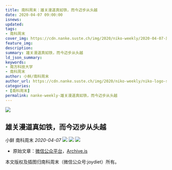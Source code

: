 ```yaml
---
title: 南科周末：雄关漫道真如铁，而今迈步从头越
date: 2020-04-07 09:00:00
isnews:
updated:
tags:
- 南科周末
cover_img: https://cdn.nanke.suste.ch/img/2020/niko-weekly/2020-04-07-雄关漫道真如铁，而今迈步从头越/og-image.jpeg
feature_img:
description:
summary: 雄关漫道真如铁，而今迈步从头越
ld_json_summary:
keywords:
- 南方科技大学
- 南科周末
author: 小鲜/南科周末
author_url: https://cdn.nanke.suste.ch/img/2020/niko-weekly/niko-logo-scaled.jpg
categories:
- [南科周末]
permalink: nanke-weekly-雄关漫道真如铁，而今迈步从头越
---
```

![](https://cdn.nanke.suste.ch/img/2020/niko-weekly/2020-04-07-雄关漫道真如铁，而今迈步从头越/og-image.jpeg)

## 雄关漫道真如铁，而今迈步从头越

小鲜 南科周末 *2020-04-07*
![](https://cdn.nanke.suste.ch/img/2020/niko-weekly/header.png)
![](https://cdn.nanke.suste.ch/img/2020/niko-weekly/2020-04-07-雄关漫道真如铁，而今迈步从头越/01.jpg)
![](https://cdn.nanke.suste.ch/img/2020/niko-weekly/qr-footer.jpg)

- 原始文章：[微信公众平台](https://mp.weixin.qq.com/s/RO1JnjNobfjW0sCP3WtlwQ)，[Archive.is](https://archive.is/RrYG2)

本文版权及插图归南科周末（微信公众号:joydiet）所有。
